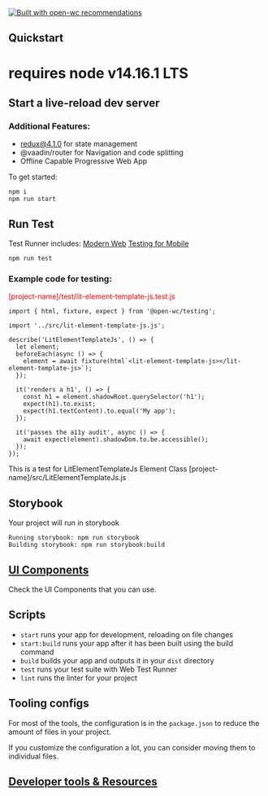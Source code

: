 [![Built with open-wc recommendations](https://img.shields.io/badge/built%20with-open--wc-blue.svg)](https://github.com/open-wc)

## Quickstart
# requires node v14.16.1 LTS
## Start a live-reload dev server

### Additional Features:
- redux@4.1.0 for state management
- @vaadin/router for Navigation and code splitting
- Offline Capable Progressive Web App


To get started:
```
npm i
npm run start
```

## Run Test
Test Runner includes:
[Modern Web](https://modern-web.dev/guides/test-runner/browsers/#testing-in-all-evergreen-browsers)
[Testing for Mobile](https://modern-web.dev/guides/test-runner/responsive/)
```
npm run test
```
### Example code for testing:

<p style="color: red">[project-name]/test/lit-element-template-js.test.js</p>

```
import { html, fixture, expect } from '@open-wc/testing';

import '../src/lit-element-template-js.js';

describe('LitElementTemplateJs', () => {
  let element;
  beforeEach(async () => {
    element = await fixture(html`<lit-element-template-js></lit-element-template-js>`);
  });

  it('renders a h1', () => {
    const h1 = element.shadowRoot.querySelector('h1');
    expect(h1).to.exist;
    expect(h1.textContent).to.equal('My app');
  });

  it('passes the a11y audit', async () => {
    await expect(element).shadowDom.to.be.accessible();
  });
});
```
This is a test for LitElementTemplateJs Element Class [project-name]/src/LitElementTemplateJs.js

## Storybook
Your project will run in storybook
```
Running storybook: npm run storybook
Building storybook: npm run storybook:build
```

## [UI Components](https://vaadin.com/components)
Check the UI Components that you can use.

## Scripts

- `start` runs your app for development, reloading on file changes
- `start:build` runs your app after it has been built using the build command
- `build` builds your app and outputs it in your `dist` directory
- `test` runs your test suite with Web Test Runner
- `lint` runs the linter for your project

## Tooling configs

For most of the tools, the configuration is in the `package.json` to reduce the amount of files in your project.

If you customize the configuration a lot, you can consider moving them to individual files.

## [Developer tools & Resources](https://github.com/Mata101/lit-element-js-template/blob/main/DEVELOPER.md)